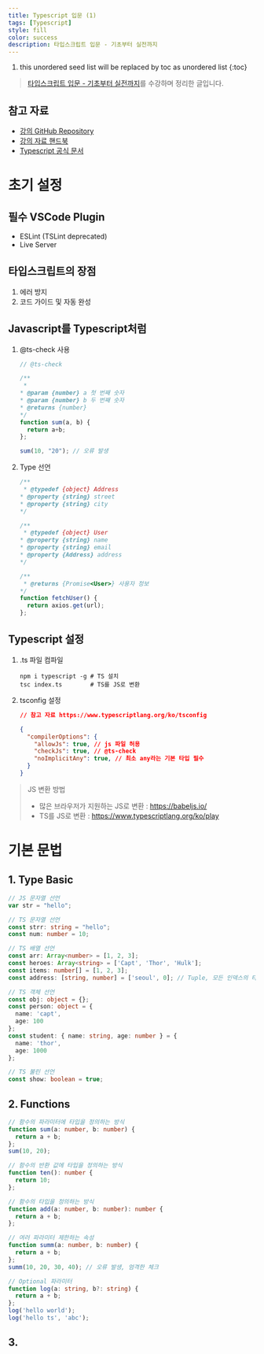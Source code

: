 ```yaml
---
title: Typescript 입문 (1)
tags: [Typescript]
style: fill
color: success
description: 타입스크립트 입문 - 기초부터 실전까지
---
```


1. this unordered seed list will be replaced by toc as unordered list
{:toc}

> [타입스크립트 입문 - 기초부터 실전까지](https://inf.run/Ytf3)를 수강하며 정리한 글입니다.

## 참고 자료
- [강의 GitHub Repository](https://github.com/joshua1988/learn-typescript)
- [강의 자료 핸드북](https://joshua1988.github.io/ts/)
- [Typescript 공식 문서](https://www.typescriptlang.org/ko/)

# 초기 설정
## 필수 VSCode Plugin
- ESLint (TSLint deprecated)
- Live Server

## 타입스크립트의 장점
1. 에러 방지
2. 코드 가이드 및 자동 완성

## Javascript를 Typescript처럼
1. @ts-check 사용
    ```javascript
    // @ts-check
    
    /**
     * 
    * @param {number} a 첫 번째 숫자
    * @param {number} b 두 번째 숫자
    * @returns {number}
    */
    function sum(a, b) {
      return a+b;
    };
    
    sum(10, "20"); // 오류 발생
    ```

2. Type 선언
    ```javascript
    /**
     * @typedef {object} Address
    * @property {string} street
    * @property {string} city
    */
    
    /**
     * @typedef {object} User
    * @property {string} name
    * @property {string} email
    * @property {Address} address
    */
    
    /**
     * @returns {Promise<User>} 사용자 정보
    */
    function fetchUser() {
      return axios.get(url);
    };
    ```

## Typescript 설정
1. .ts 파일 컴파일
    ```shell
    npm i typescript -g # TS 설치
    tsc index.ts        # TS를 JS로 변환
    ```

2. tsconfig 설정
    ```json
    // 참고 자료 https://www.typescriptlang.org/ko/tsconfig
    
    {
      "compilerOptions": {
        "allowJs": true, // js 파일 허용
        "checkJs": true, // @ts-check
        "noImplicitAny": true, // 최소 any라는 기본 타입 필수
      }
    }
    ```

> JS 변환 방법
> - 많은 브라우저가 지원하는 JS로 변환 : https://babeljs.io/
> - TS를 JS로 변환 : https://www.typescriptlang.org/ko/play

# 기본 문법
## 1. Type Basic
```typescript
// JS 문자열 선언
var str = "hello";

// TS 문자열 선언
const strr: string = "hello";
const num: number = 10;

// TS 배열 선언
const arr: Array<number> = [1, 2, 3];
const heroes: Array<string> = ['Capt', 'Thor', 'Hulk'];
const items: number[] = [1, 2, 3];
const address: [string, number] = ['seoul', 0]; // Tuple, 모든 인덱스의 타입 설정

// TS 객체 선언
const obj: object = {};
const person: object = {
  name: 'capt',
  age: 100
};
const student: { name: string, age: number } = {
  name: 'thor',
  age: 1000
};

// TS 불린 선언
const show: boolean = true;
```

## 2. Functions
```typescript
// 함수의 파라미터에 타입을 정의하는 방식
function sum(a: number, b: number) {
  return a + b;
};
sum(10, 20);

// 함수의 반환 값에 타입을 정의하는 방식
function ten(): number {
  return 10;
};

// 함수의 타입을 정의하는 방식
function add(a: number, b: number): number {
  return a + b;
};

// 여러 파라미터 제한하는 속성
function summ(a: number, b: number) {
  return a + b;
};
summ(10, 20, 30, 40); // 오류 발생, 엄격한 체크

// Optional 파라미터
function log(a: string, b?: string) {
  return a + b;
};
log('hello world');
log('hello ts', 'abc');
```

## 3. 